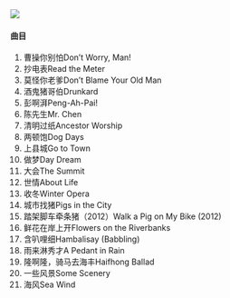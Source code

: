 
<img src="https://img3.doubanio.com/view/subject/m/public/s33726402.jpg">

#### 曲目

1. 曹操你别怕Don’t Worry, Man!
2. 抄电表Read the Meter
3. 莫怪你老爹Don’t Blame Your Old Man
4. 酒鬼猪哥伯Drunkard
5. 彭啊湃Peng-Ah-Pai!
6. 陈先生Mr. Chen
7. 清明过纸Ancestor Worship
8. 两顿饱Dog Days
9. 上县城Go to Town
10. 做梦Day Dream
11. 大会The Summit
12. 世情About Life
13. 收冬Winter Opera
14. 城市找猪Pigs in the City
15. 踏架脚车牵条猪（2012）Walk a Pig on My Bike (2012)
16. 鲜花在岸上开Flowers on the Riverbanks
17. 含叭哩细Hambalisay (Babbling)
18. 雨来淋秀才A Pedant in Rain
19. 隆啊隆，骑马去海丰Haifhong Ballad
20. 一些风景Some Scenery
21. 海风Sea Wind
